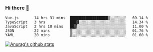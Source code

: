 ### Hi there 👋



<!--
**webB1an/webB1an** is a ✨ _special_ ✨ repository because its `README.md` (this file) appears on your GitHub profile.

Here are some ideas to get you started:

- 🔭 I’m currently working on ...
- 🌱 I’m currently learning ...
- 👯 I’m looking to collaborate on ...
- 🤔 I’m looking for help with ...
- 💬 Ask me about ...
- 📫 How to reach me: ...
- 😄 Pronouns: ...
- ⚡ Fun fact: ...
-->

<!--START_SECTION:waka-->
```text
Vue.js       14 hrs 31 mins  █████████████████▒░░░░░░░   69.14 % 
TypeScript   3 hrs           ███▓░░░░░░░░░░░░░░░░░░░░░   14.34 % 
JavaScript   2 hrs 18 mins   ██▓░░░░░░░░░░░░░░░░░░░░░░   11.00 % 
JSON         22 mins         ▒░░░░░░░░░░░░░░░░░░░░░░░░   01.76 % 
YAML         20 mins         ▒░░░░░░░░░░░░░░░░░░░░░░░░   01.60 % 
```
<!--END_SECTION:waka-->


[![Anurag's github stats](https://github-readme-stats.vercel.app/api?username=webB1an&show_icons=true&theme=radical)](https://github.com/anuraghazra/github-readme-stats)

